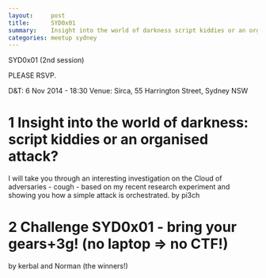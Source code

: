 ```yaml
---
layout:     post
title:      SYD0x01
summary:    Insight into the world of darkness script kiddies or an organised attack
categories: meetup sydney
---
```

SYD0x01 (2nd session)

PLEASE RSVP.

D&T: 6 Nov 2014 - 18:30
Venue: Sirca, 55 Harrington Street, Sydney NSW

# 1 Insight into the world of darkness: script kiddies or an organised attack?
I will take you through an interesting investigation on the Cloud of adversaries - cough - based on my recent research experiment and showing you how a simple attack is  orchestrated.
by pi3ch

# 2 Challenge SYD0x01 - bring your gears+3g! (no laptop => no CTF!)
by kerbal and Norman (the winners!)
